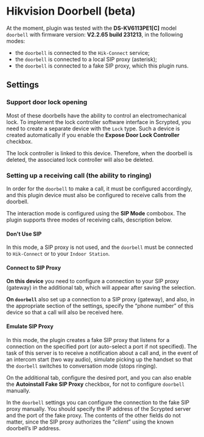 # Hikvision Doorbell (beta)

At the moment, plugin was tested with the **DS-KV6113PE1[C]** model `doorbell` with firmware version: **V2.2.65 build 231213**, in the following modes:

- the `doorbell` is connected to the `Hik-Connect` service;
- the `doorbell` is connected to a local SIP proxy (asterisk);
- the `doorbell` is connected to a fake SIP proxy, which this plugin runs.

## Settings

### Support door lock opening

Most of these doorbells have the ability to control an electromechanical lock. To implement the lock controller software interface in Scrypted, you need to create a separate device with the `Lock` type. Such a device is created automatically if you enable the **Expose Door Lock Controller** checkbox.

The lock controller is linked to this device. Therefore, when the doorbell is deleted, the associated lock controller will also be deleted.

### Setting up a receiving call (the ability to ringing)

In order for the `doorbell` to make a call, it must be configured accordingly, and this plugin device must also be configured to receive calls from the doorbell.

The interaction mode is configured using the **SIP Mode** combobox. The plugin supports three modes of receiving calls, description below.

#### Don't Use SIP

In this mode, a SIP proxy is not used, and the `doorbell` must be connected to `Hik-Connect` or to your `Indoor Station`.

#### Connect to SIP Proxy

**On this device** you need to configure a connection to your SIP proxy (gateway) in the additional tab, which will appear after saving the selection.

**On `doorbell`** also set up a connection to a SIP proxy (gateway), and also, in the appropriate section of the settings, specify the “phone number” of this device so that a call will also be received here.

#### Emulate SIP Proxy

In this mode, the plugin creates a fake SIP proxy that listens for a connection on the specified port (or auto-select a port if not specified). The task of this server is to receive a notification about a call and, in the event of an intercom start (two way audio), simulate picking up the handset so that the `doorbell` switches to conversation mode (stops ringing).

On the additional tab, configure the desired port, and you can also enable the **Autoinstall Fake SIP Proxy** checkbox, for not to configure `doorbell` manually.

In the `doorbell` settings you can configure the connection to the fake SIP proxy manually. You should specify the IP address of the Scrypted server and the port of the fake proxy. The contents of the other fields do not matter, since the SIP proxy authorizes the “*client*” using the known doorbell’s IP address.
